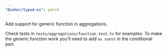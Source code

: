 ```yaml
---
"@vahor/typed-es": patch
---
```


Add support for generic function in aggregations.

Check tests in `tests/aggregations/function.test.ts` for examples.
To make the generic function work you'll need to add `as const` in the conditional part.
